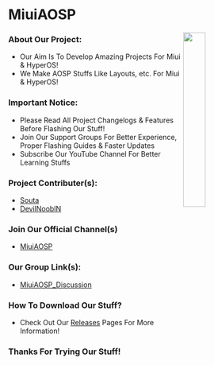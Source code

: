 # MiuiAOSP

<!-- ############################# -->
<!-- Start Segment 01 Of README.MD -->
<!-- ############################# -->

<!-- Preview MiuiAOSP Project Logo -->
<img align="right" width="30%" src="https://github.com/BlazeWizardOP/MiuiAOSP/assets/134801431/e86a7554-145f-445e-9a66-c428a1f0c027">

### About Our Project:
- Our Aim Is To Develop Amazing Projects For Miui & HyperOS!
- We Make AOSP Stuffs Like Layouts, etc. For Miui & HyperOS!

### Important Notice:
- Please Read All Project Changelogs & Features Before Flashing Our Stuff!
- Join Our Support Groups For Better Experience, Proper Flashing Guides & Faster Updates
- Subscribe Our YouTube Channel For Better Learning Stuffs

### Project Contributer(s):
- [Souta](https://t.me/SoutaEver)
- [DevilNoobIN](https://t.me/DevilNoobIN)

### Join Our Official Channel(s)
- [MiuiAOSP](https://t.me/MiuiAOSP)
### Our Group Link(s):
- [MiuiAOSP_Discussion](https://t.me/MiuiAOSP_Discussions)

### How To Download Our Stuff?
- Check Out Our [Releases](https://github.com/BlazeWizardOP/MiuiAOSP/releases) Pages For More Information!

<!-- ############################# -->
<!-- Start Segment 03 Of README.MD -->
<!-- ############################# -->

###  Thanks For Trying Our Stuff!
